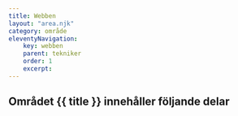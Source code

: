 ```yaml
---
title: Webben
layout: "area.njk"
category: område
eleventyNavigation:
    key: webben
    parent: tekniker
    order: 1
    excerpt: 
---
```

## Området {{ title }} innehåller följande delar
